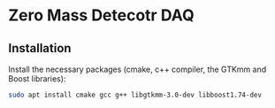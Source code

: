 # Zero Mass Detecotr DAQ


## Installation

Install the necessary packages (cmake, c++ compiler, the GTKmm and Boost libraries):

```bash
sudo apt install cmake gcc g++ libgtkmm-3.0-dev libboost1.74-dev
```
